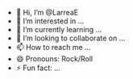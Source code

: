 - 👋 Hi, I’m @LarreaE
- 👀 I’m interested in ...
- 🌱 I’m currently learning ...
- 💞️ I’m looking to collaborate on ...
- 📫 How to reach me ...
- 😄 Pronouns: Rock/Roll
- ⚡ Fun fact: ...

<!---
LarreaE/LarreaE is a ✨ special ✨ repository because its `README.md` (this file) appears on your GitHub profile.
You can click the Preview link to take a look at your changes.
--->
